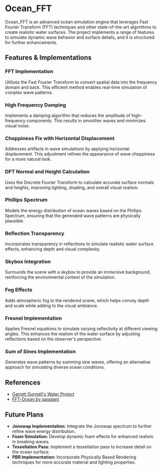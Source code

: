 # Ocean_FFT

Ocean_FFT is an advanced ocean simulation engine that leverages Fast Fourier Transform (FFT) techniques and other state-of-the-art algorithms to create realistic water surfaces. The project implements a range of features to simulate dynamic wave behavior and surface details, and it is structured for further enhancements.

## Features & Implementations

### FFT Implementation
Utilizes the Fast Fourier Transform to convert spatial data into the frequency domain and back. This efficient method enables real-time simulation of complex wave patterns.

### High Frequency Damping
Implements a damping algorithm that reduces the amplitude of high-frequency components. This results in smoother waves and minimizes visual noise.

### Choppiness Fix with Horizontal Displacement
Addresses artifacts in wave simulations by applying horizontal displacement. This adjustment refines the appearance of wave choppiness for a more natural look.

### DFT Normal and Height Calculation
Uses the Discrete Fourier Transform to calculate accurate surface normals and heights, improving lighting, shading, and overall visual realism.

### Phillips Spectrum
Models the energy distribution of ocean waves based on the Phillips Spectrum, ensuring that the generated wave patterns are physically plausible.

### Reflection Transparency
Incorporates transparency in reflections to simulate realistic water surface effects, enhancing depth and visual complexity.

### Skybox Integration
Surrounds the scene with a skybox to provide an immersive background, reinforcing the environmental context of the simulation.

### Fog Effects
Adds atmospheric fog to the rendered scene, which helps convey depth and scale while adding to the visual ambiance.

### Fresnel Implementation
Applies Fresnel equations to simulate varying reflectivity at different viewing angles. This enhances the realism of the water surface by adjusting reflections based on the observer's perspective.

### Sum of Sines Implementation
Generates wave patterns by summing sine waves, offering an alternative approach for simulating diverse ocean conditions.

## References

- [Garrett Gunnell's Water Project](https://github.com/GarrettGunnell/Water)
- [FFT-Ocean by gasgiant](https://github.com/gasgiant/FFT-Ocean)

## Future Plans

- **Jonswap Implementation:** Integrate the Jonswap spectrum to further refine wave energy distribution.
- **Foam Simulation:** Develop dynamic foam effects for enhanced realism in breaking waves.
- **Tessellation Pass:** Implement a tessellation pass to increase detail on the ocean surface.
- **PBR Implementation:** Incorporate Physically Based Rendering techniques for more accurate material and lighting properties.